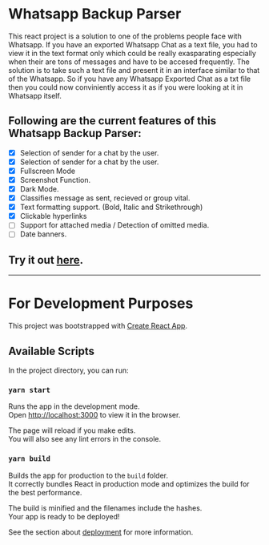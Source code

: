 # Whatsapp Backup Parser

This react project is a solution to one of the problems people face with Whatsapp. If you have an exported Whatsapp Chat as a text file, you had to view it in the text format only which could be really exasparating especially when their are tons of messages and have to be accesed frequently. 
The solution is to take such a text file and present it in an interface similar to that of the Whatsapp. So if you have any Whatsapp Exported Chat as a txt file then you could now conviniently access it as if you were looking at it in Whatsapp itself. 

## Following are the current features of this Whatsapp Backup Parser:
- [x] Selection of sender for a chat by the user.
- [x] Selection of sender for a chat by the user.
- [x] Fullscreen Mode
- [x] Screenshot Function.
- [x] Dark Mode.
- [x] Classifies message as sent, recieved or group vital.
- [x] Text formatting support. (Bold, Italic and Strikethrough)
- [x] Clickable hyperlinks
- [ ] Support for attached media / Detection of omitted media.
- [ ] Date banners.

## Try it out [here](https://proramlogo.github.io/whatsapp-backup-parser/).

<hr/>

# For Development Purposes

This project was bootstrapped with [Create React App](https://github.com/facebook/create-react-app).

## Available Scripts

In the project directory, you can run:

### `yarn start`

Runs the app in the development mode.\
Open [http://localhost:3000](http://localhost:3000) to view it in the browser.

The page will reload if you make edits.\
You will also see any lint errors in the console.

### `yarn build`

Builds the app for production to the `build` folder.\
It correctly bundles React in production mode and optimizes the build for the best performance.

The build is minified and the filenames include the hashes.\
Your app is ready to be deployed!

See the section about [deployment](https://facebook.github.io/create-react-app/docs/deployment) for more information.